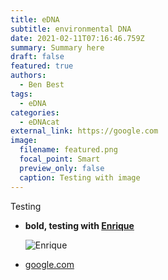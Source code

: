 ```yaml
---
title: eDNA
subtitle: environmental DNA
date: 2021-02-11T07:16:46.759Z
summary: Summary here
draft: false
featured: true
authors:
  - Ben Best
tags:
  - eDNA
categories:
  - eDNAcat
external_link: https://google.com
image:
  filename: featured.png
  focal_point: Smart
  preview_only: false
  caption: Testing with image
---
```

Testing

* **bold, testing with [Enrique](http://www.imars.usf.edu/users/enrique-montes)**

  ![Enrique](http://www.imars.usf.edu/sites/default/files/styles/thumbnail/public/pictures/picture-284-1506086293.png?itok=mN_MZBBC "Enrique")
* [google.com](https://google.com)